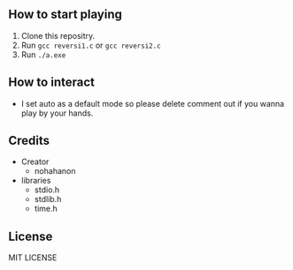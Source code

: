 ## How to start playing
1. Clone this repositry.
2. Run ```gcc reversi1.c``` or ```gcc reversi2.c```
3. Run ```./a.exe```

## How to interact
- I set auto as a default mode so please delete comment out if you wanna play by your hands.

## Credits
- Creator
    - nohahanon
- libraries
    - stdio.h
    - stdlib.h
    - time.h

## License
MIT LICENSE
